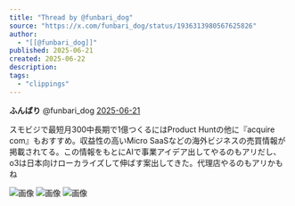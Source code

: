 ```yaml
---
title: "Thread by @funbari_dog"
source: "https://x.com/funbari_dog/status/1936313980567625826"
author:
  - "[[@funbari_dog]]"
published: 2025-06-21
created: 2025-06-22
description:
tags:
  - "clippings"
---
```

**ふんばり** @funbari\_dog [2025-06-21](https://x.com/funbari_dog/status/1936313980567625826)

スモビジで最短月300中長期で1億つくるにはProduct Huntの他に『acquire com』もおすすめ。収益性の高いMicro SaaSなどの海外ビジネスの売買情報が掲載されてる。この情報をもとにAIで事業アイデア出してやるのもアリだし、o3は日本向けローカライズして伸ばす案出してきた。代理店やるのもアリかもね

![画像](https://pbs.twimg.com/media/Gt8rTCDWUAEQcnF?format=jpg&name=large) ![画像](https://pbs.twimg.com/media/Gt8rTCHWgAAzzUF?format=jpg&name=large) ![画像](https://pbs.twimg.com/media/Gt8rTCEWsAAN7wx?format=jpg&name=large)